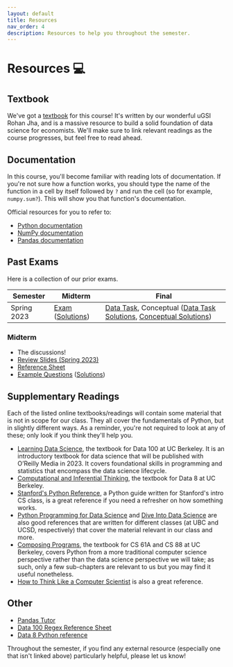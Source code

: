 ```yaml
---
layout: default
title: Resources
nav_order: 4
description: Resources to help you throughout the semester.
---
```


# Resources 💻

## Textbook

We've got a [textbook](https://www.econ148.org/textbook/content/intro.html) for this course! It's written by our wonderful uGSI Rohan Jha, and is a massive resource to build a solid foundation of data science for economists. We'll make sure to link relevant readings as the course progresses, but feel free to read ahead. 

## Documentation

In this course, you'll become familiar with reading lots of documentation. If you're not sure how a function works, you should type the name of the function in a cell by itself followed by `?` and run the cell (so for example, `numpy.sum?`). This will show you that function's documentation.

Official resources for you to refer to:
- [Python documentation](https://docs.python.org/3/tutorial/index.html)
- [NumPy documentation](https://numpy.org/doc/stable/)
- [Pandas documentation](https://pandas.pydata.org/docs/index.html)

## Past Exams
Here is a collection of our prior exams.

| Semester | Midterm | Final |
| --- | --- | --- |
| Spring 2023 | [Exam](https://drive.google.com/file/d/1jxz1SmqidKlkgul4okuogQzeTC8Re-co/view?usp=sharing) ([Solutions](https://drive.google.com/file/d/1MvOErnR37l4cCD3K9ytGHwzpQl9nKmw5/view?usp=sharing)) | [Data Task](https://drive.google.com/file/d/1hRDgJeW8w8GzKVDvEPYQHIZwQWSYH7Vr/view?usp=sharing), Conceptual ([Data Task Solutions](https://drive.google.com/file/d/1gdei3ykEwEY5NgR7-GBu1Nnm-CVb_xQS/view?usp=sharing), [Conceptual Solutions](https://drive.google.com/file/d/181BDgEC_ZYw_dNbTvOKt2ySJWOvsgDSd/view?usp=sharing))|

### Midterm
- The discussions!
- [Review Slides (Spring 2023)](https://docs.google.com/presentation/d/1DK0rMV_diPzd3RD61yTfJ996Nzx5nwhAhKJskxKUZq8/edit?usp=sharing)
- [Reference Sheet](https://www.econ148.org/sp23/resources/assets/midterm/reference-sheet.pdf)
- [Example Questions](https://www.econ148.org/sp23/resources/assets/midterm/econ148-mt-examples.pdf) ([Solutions](https://www.econ148.org/sp23/resources/assets/midterm/econ148-mt-examples-sol.pdf))

## Supplementary Readings

Each of the listed online textbooks/readings will contain some material that is not in scope for our class. They all cover the fundamentals of Python, but in slightly different ways. As a reminder, you're not required to look at any of these; only look if you think they'll help you.

- [Learning Data Science](https://learningds.org/intro.html), the textbook for Data 100 at UC Berkeley. It is an introductory textbook for data science that will be published with O’Reilly Media in 2023. It covers foundational skills in programming and statistics that encompass the data science lifecycle.
- [Computational and Inferential Thinking](http://inferentialthinking.com), the textbook for Data 8 at UC Berkeley.
- [Stanford's Python Reference](https://cs.stanford.edu/people/nick/py), a Python guide written for Stanford's intro CS class, is a great reference if you need a refresher on how something works.
- [Python Programming for Data Science](https://www.tomasbeuzen.com/python-programming-for-data-science/chapters/chapter1-basics.html) and [Dive Into Data Science](https://eldridgejm.github.io/dive_into_data_science/front.html) are also good references that are written for different classes (at UBC and UCSD, respectively) that cover the material relevant in our class and more.
- [Composing Programs](http://composingprograms.com), the textbook for CS 61A and CS 88 at UC Berkeley, covers Python from a more traditional computer science perspective rather than the data science perspective we will take; as such, only a few sub-chapters are relevant to us but you may find it useful nonetheless. 
- [How to Think Like a Computer Scientist](https://runestone.academy/runestone/books/published/thinkcspy/index.html) is also a great reference.

## Other
- [Pandas Tutor](https://pandastutor.com/)
- [Data 100 Regex Reference Sheet](https://drive.google.com/file/d/1-OkbAv-iLCljI_6b-NcmmmosePbP3jEZ/view)
- [Data 8 Python reference](http://www.data8.org/fa22/reference/)

Throughout the semester, if you find any external resource (especially one that isn't linked above) particularly helpful, please let us know!
